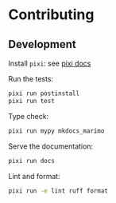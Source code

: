 # Contributing

## Development

Install `pixi`: see [pixi docs](https://pixi.sh)

Run the tests:

```bash
pixi run postinstall
pixi run test
```

Type check:

```bash
pixi run mypy mkdocs_marimo
```

Serve the documentation:

```bash
pixi run docs
```

Lint and format:

```bash
pixi run -e lint ruff format
```
